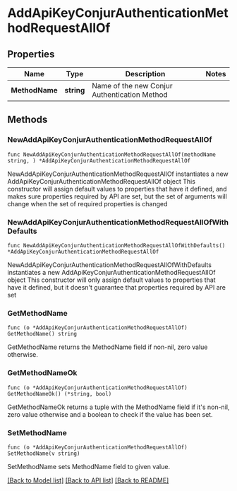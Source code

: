 # AddApiKeyConjurAuthenticationMethodRequestAllOf

## Properties

Name | Type | Description | Notes
------------ | ------------- | ------------- | -------------
**MethodName** | **string** | Name of the new Conjur Authentication Method | 

## Methods

### NewAddApiKeyConjurAuthenticationMethodRequestAllOf

`func NewAddApiKeyConjurAuthenticationMethodRequestAllOf(methodName string, ) *AddApiKeyConjurAuthenticationMethodRequestAllOf`

NewAddApiKeyConjurAuthenticationMethodRequestAllOf instantiates a new AddApiKeyConjurAuthenticationMethodRequestAllOf object
This constructor will assign default values to properties that have it defined,
and makes sure properties required by API are set, but the set of arguments
will change when the set of required properties is changed

### NewAddApiKeyConjurAuthenticationMethodRequestAllOfWithDefaults

`func NewAddApiKeyConjurAuthenticationMethodRequestAllOfWithDefaults() *AddApiKeyConjurAuthenticationMethodRequestAllOf`

NewAddApiKeyConjurAuthenticationMethodRequestAllOfWithDefaults instantiates a new AddApiKeyConjurAuthenticationMethodRequestAllOf object
This constructor will only assign default values to properties that have it defined,
but it doesn't guarantee that properties required by API are set

### GetMethodName

`func (o *AddApiKeyConjurAuthenticationMethodRequestAllOf) GetMethodName() string`

GetMethodName returns the MethodName field if non-nil, zero value otherwise.

### GetMethodNameOk

`func (o *AddApiKeyConjurAuthenticationMethodRequestAllOf) GetMethodNameOk() (*string, bool)`

GetMethodNameOk returns a tuple with the MethodName field if it's non-nil, zero value otherwise
and a boolean to check if the value has been set.

### SetMethodName

`func (o *AddApiKeyConjurAuthenticationMethodRequestAllOf) SetMethodName(v string)`

SetMethodName sets MethodName field to given value.



[[Back to Model list]](../README.md#documentation-for-models) [[Back to API list]](../README.md#documentation-for-api-endpoints) [[Back to README]](../README.md)


